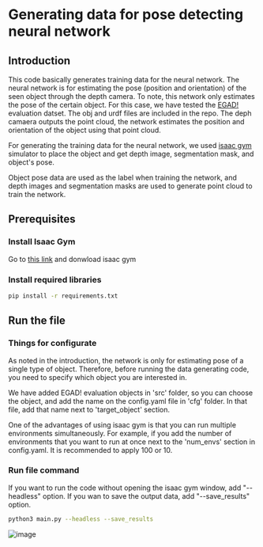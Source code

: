 # Generating data for pose detecting neural network 


## Introduction
This code basically generates training data for the neural network.
The neural network is for estimating the pose (position and orientation) of the seen object through the depth camera.
To note, this network only estimates  the pose of the certain object. For this case, we have tested the [EGAD!](https://github.com/dougsm/egad) evaluation datset. The obj and urdf files are included in the repo.
The deph camaera outputs the point cloud, the network estimates the position and orientation of the object using that point cloud.

For generating the training data for the neural network, we used [isaac gym](https://developer.nvidia.com/isaac-gym) simulator to place the object and get depth image, segmentation mask, and object's pose.

Object pose data are used as the label when training the network, and depth images and segmentation masks are used to generate point cloud to train the network.


## Prerequisites

### Install Isaac Gym

Go to [this link](https://developer.nvidia.com/isaac-gym) and donwload isaac gym

### Install required libraries

```bash
pip install -r requirements.txt
```
## Run the file
### Things for configurate

As noted in the introduction, the network is only for estimating pose of a single type of object. 
Therefore, before running the data generating code, you need to specify which object you are interested in.

We have added EGAD! evaluation objects in 'src' folder, so you can choose the object, and add the name on the config.yaml file in 'cfg' folder. In that file, add that name next to 'target_object' section.

One of the advantages of using isaac gym is that you can run multiple environments simultaneously. For example, if you add the number of environments that you want to run at once next to the 'num_envs' section in config.yaml.
It is recommended to apply 100 or 10.

### Run file command
If you want to run the code without opening the isaac gym window, add "--headless" option.
If you wan to save the output data, add "--save_results" option.

```bash
python3 main.py --headless --save_results
```
![image](https://github.com/Hongyoungjin/posenet-datagen-isaac/assets/69029439/92330c06-3558-483e-b8bd-784e6330d45c)


